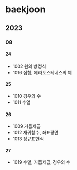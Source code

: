 # baekjoon

## 2023
### 08
#### 24
 - 1002 원의 방정식
 - 1016 집합, 에라토스테네스의 체
#### 25
 - 1010 경우의 수
 - 1011 수열
#### 26
 - 1009 거듭제곱
 - 1012 재귀함수, 좌표평면
 - 1013 정규표현식
#### 27
 - 1019 수열, 거듭제곱, 경우의 수
